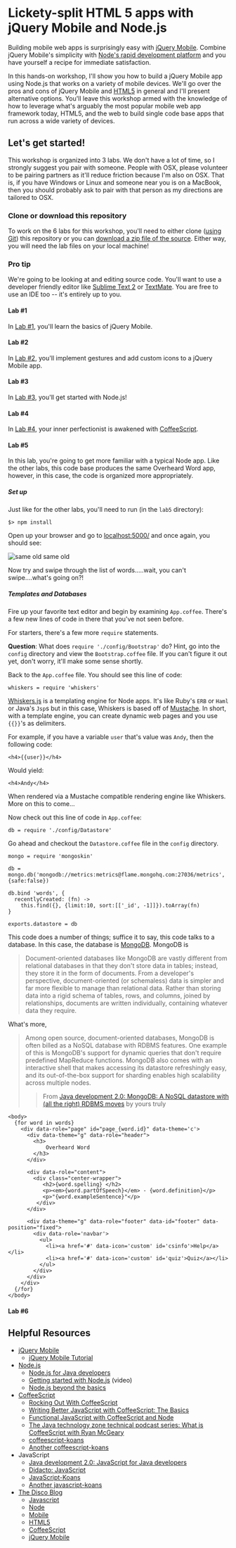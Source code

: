 # Lickety-split HTML 5 apps with jQuery Mobile and Node.js


Building mobile web apps is surprisingly easy with [jQuery Mobile](http://jquerymobile.com/). Combine jQuery Mobile's simplicity with [Node's rapid development platform](http://nodejs.org/) and you have yourself a recipe for immediate satisfaction. 

In this hands-on workshop, I'll show you how to build a jQuery Mobile app using Node.js that works on a variety of mobile devices. We'll go over the pros and cons of jQuery Mobile and [HTML5](http://en.wikipedia.org/wiki/HTML5) in general and I'll present alternative options. You'll leave this workshop armed with the knowledge of how to leverage what's arguably the most popular mobile web app framework today, HTML5, and the web to build single code base apps that run across a wide variety of devices. 


## Let's get started! 

This workshop is organized into 3 labs. We don't have a lot of time, so I strongly suggest you pair with someone. People with OSX, please volunteer to be pairing partners as it'll reduce friction because I'm also on OSX. That is, if you have Windows or Linux and someone near you is on a MacBook, then you should probably ask to pair with that person as my directions are tailored to OSX. 

### Clone or download this repository

To work on the 6 labs for this workshop, you'll need to either clone ([using Git](http://git-scm.com/)) this repository or you can [download a zip file of the source](https://github.com/aglover/lickety-split-HTML-5-apps/archive/master.zip). Either way, you will need the lab files on your local machine! 

### Pro tip

We're going to be looking at and editing source code. You'll want to use a developer friendly editor like [Sublime Text 2](http://www.sublimetext.com/2) or [TextMate](http://macromates.com/). You are free to use an IDE too -- it's entirely up to you. 

#### Lab #1

In [Lab #1](/labs/lab1/README.md), you'll learn the basics of jQuery Mobile.

#### Lab #2

In [Lab #2](/labs/lab2/README.md), you'll implement gestures and add custom icons to a jQuery Mobile app.

#### Lab #3

In [Lab #3](/labs/lab3/README.md), you'll get started with Node.js!

#### Lab #4

In [Lab #4](/labs/lab4/README.md), your inner perfectionist is awakened with [CoffeeScript](http://coffeescript.org/).

#### Lab #5

In this lab, you're going to get more familiar with a typical Node app. Like the other labs, this code base produces the same Overheard Word app, however, in this case, the code is organized more appropriately. 

##### Set up

Just like for the other labs, you'll need to run (in the `lab5` directory):

```
$> npm install
```

Open up your browser and go to [localhost:5000/](http://localhost:5000/) and once again, you should see:

![same old same old](/docs/imgs/lab_3.png)

Now try and swipe through the list of words.....wait, you can't swipe....what's going on?!

##### Templates and Databases

Fire up your favorite text editor and begin by examining `App.coffee`. There's a few new lines of code in there that you've not seen before. 

For starters, there's a few more `require` statements. 

__Question__: What does `require './config/Bootstrap'` do? Hint, go into the `config` directory and view the `Bootstrap.coffee` file.  If you can't figure it out yet, don't worry, it'll make some sense shortly.

Back to the `App.coffee` file. You should see this line of code:

```
whiskers = require 'whiskers'
```

[Whiskers.js](https://github.com/gsf/whiskers.js/) is a templating engine for Node apps. It's like Ruby's `ERB` or `Haml` or Java's `Jsp`s but in this case, Whiskers is based off of [Mustache](https://github.com/janl/mustache.js). In short, with a template engine, you can create dynamic web pages and you use `{{}}`'s as delimiters. 

For example, if you have a variable `user` that's value was `Andy`, then the following code:

```
<h4>{{user}}</h4>
```

Would yield:

```
<h4>Andy</h4>
```

When rendered via a Mustache compatible rendering engine like Whiskers. More on this to come...

Now check out this line of code in `App.coffee`:

```
db = require './config/Datastore'
```

Go ahead and checkout the `Datastore.coffee` file in the `config` directory. 


```
mongo = require 'mongoskin'

db = mongo.db('mongodb://metrics:metrics@flame.mongohq.com:27036/metrics', {safe:false})

db.bind 'words', {
  recentlyCreated: (fn) ->
    this.find({}, {limit:10, sort:[['_id', -1]]}).toArray(fn)
}

exports.datastore = db
```

This code does a number of things; suffice it to say, this code talks to a database. In this case, the database is [MongoDB](http://www.mongodb.org/). MongoDB is

>Document-oriented databases like MongoDB are vastly different from relational databases in that they don't store data in tables; instead, they store it in the form of documents. From a developer's perspective, document-oriented (or schemaless) data is simpler and far more flexible to manage than relational data. Rather than storing data into a rigid schema of tables, rows, and columns, joined by relationships, documents are written individually, containing whatever data they require.

What's more, 

>Among open source, document-oriented databases, MongoDB is often billed as a NoSQL database with RDBMS features. One example of this is MongoDB's support for dynamic queries that don't require predefined MapReduce functions. MongoDB also comes with an interactive shell that makes accessing its datastore refreshingly easy, and its out-of-the-box support for sharding enables high scalability across multiple nodes.
>> From [Java development 2.0: MongoDB: A NoSQL datastore with (all the right) RDBMS moves](http://www.ibm.com/developerworks/library/j-javadev2-12/) by yours truly
```
<body>
  {for word in words}
    <div data-role="page" id="page_{word.id}" data-theme='c'>
      <div data-theme="g" data-role="header">
        <h3>
            Overheard Word
        </h3>
      </div>
      
      <div data-role="content"> 
        <div class="center-wrapper">
           <h2>{word.spelling} </h2>
           <p><em>{word.partOfSpeech}</em> - {word.definition}</p>
           <p>"{word.exampleSentence}"</p>
         </div>
      </div>

      <div data-theme="g" data-role="footer" data-id="footer" data-position="fixed">
        <div data-role='navbar'>
          <ul>
            <li><a href='#' data-icon='custom' id='csinfo'>Help</a></li>
            <li><a href='#' data-icon='custom' id='quiz'>Quiz</a></li>
          </ul>
        </div>
      </div>
    </div>
  {/for}
</body>
```



#### Lab #6


## Helpful Resources
  
  * [jQuery Mobile](http://jquerymobile.com/)
    * [jQuery Mobile Tutorial](http://the-jquerymobile-tutorial.org/index.php)
  * [Node.js](http://nodejs.org/)
    * [Node.js for Java developers](http://www.ibm.com/developerworks/library/j-nodejs/)
    * [Getting started with Node.js](http://www.ibm.com/developerworks/offers/lp/demos/summary/j-jnodejs.html) (video)
    * [Node.js beyond the basics](http://www.ibm.com/developerworks/training/kp/j-kp-node/index.html?cmp=dw&cpb=dwjav&ct=dwnew&cr=dwnen&ccy=zz&csr=062912)
  * [CoffeeScript](http://coffeescript.org/)
    * [Rocking Out With CoffeeScript](http://net.tutsplus.com/tutorials/javascript-ajax/rocking-out-with-coffeescript/)
    * [Writing Better JavaScript with CoffeeScript: The Basics](http://sixrevisions.com/javascript/coffeescript-basics/)
    * [Functional JavaScript with CoffeeScript and Node](http://www.ibm.com/developerworks/library/j-coffeescript/)
    * [The Java technology zone technical podcast series: What is CoffeeScript with Ryan McGeary](http://www.ibm.com/developerworks/podcast/ag/gloverseries-mcgeary.mp3)
    * [coffeescript-koans](https://github.com/sleepyfox/coffeescript-koans)
    * [Another coffeescript-koans](https://github.com/liammclennan/coffeescript-koans)
  * JavaScript
    * [Java development 2.0: JavaScript for Java developers](http://www.ibm.com/developerworks/java/library/j-javadev2-18/index.html)
    * [Didacto: JavaScript](http://javascript.didacto.net/)
    * [JavaScript-Koans](https://github.com/liammclennan/JavaScript-Koans)
    * [Another javascript-koans](https://github.com/mrdavidlaing/javascript-koans)
  * [The Disco Blog](http://thediscoblog.com/)
    * [Javascript](http://thediscoblog.com/blog/categories/javascript/)
    * [Node](http://thediscoblog.com/blog/categories/node/)
    * [Mobile](http://thediscoblog.com/blog/categories/mobile/)
    * [HTML5](http://thediscoblog.com/blog/categories/html5/)
    * [CoffeeScript](http://thediscoblog.com/blog/categories/coffeescript/)
    * [jQuery Mobile](http://thediscoblog.com/blog/categories/jquery-mobile/)
